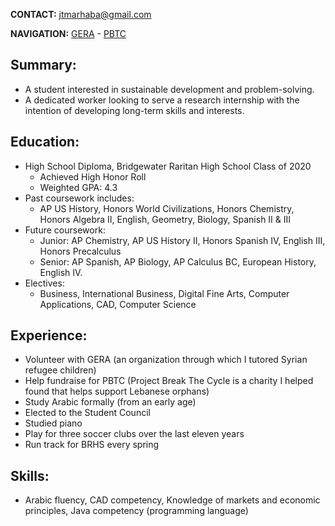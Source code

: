 **CONTACT:** [jtmarhaba@gmail.com](mailto:jtmarhaba@gmail.com)

**NAVIGATION:** [GERA](https://jadmarhaba.github.io/GERA/) - [PBTC](http://www.projectbreakthecycle.com)

## Summary:
- A student interested in sustainable development and problem-solving.
- A dedicated worker looking to serve a research internship with the intention of developing long-term skills and interests.

## Education: 
- High School Diploma, Bridgewater Raritan High School Class of 2020
  - Achieved High Honor Roll
  - Weighted GPA: 4.3
- Past coursework includes: 
  - AP US History, Honors World Civilizations, Honors Chemistry, Honors Algebra II, English, Geometry, Biology, Spanish II & III
- Future coursework:
  - Junior: AP Chemistry, AP US History II, Honors Spanish IV, English III, Honors Precalculus
  - Senior: AP Spanish, AP Biology, AP Calculus BC, European History, English IV. 
- Electives: 
  - Business, International Business, Digital Fine Arts, Computer Applications, CAD, Computer Science

## Experience: 
- Volunteer with GERA (an organization through which I tutored Syrian refugee children)
- Help fundraise for PBTC (Project Break The Cycle is a charity I helped found that helps support Lebanese orphans)
- Study Arabic formally (from an early age)
- Elected to the Student Council
- Studied piano
- Play for three soccer clubs over the last eleven years
- Run track for BRHS every spring

## Skills: 
- Arabic fluency, CAD competency, Knowledge of markets and economic principles, Java competency (programming language)
